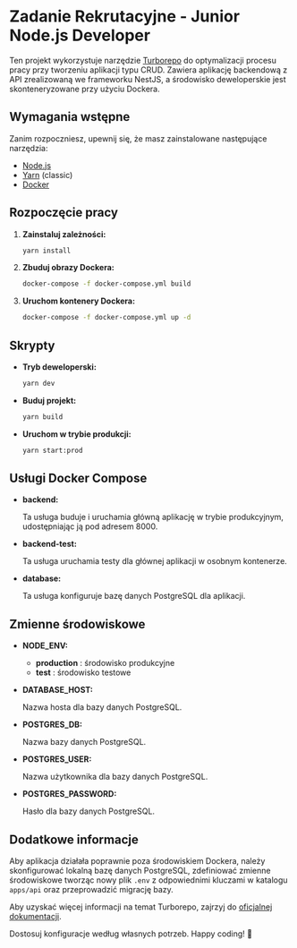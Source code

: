 # Zadanie Rekrutacyjne - Junior Node.js Developer

Ten projekt wykorzystuje narzędzie [Turborepo](https://turbo.build/) do optymalizacji procesu pracy przy tworzeniu aplikacji typu CRUD. Zawiera aplikację backendową z API zrealizowaną we frameworku NestJS, a środowisko deweloperskie jest skonteneryzowane przy użyciu Dockera.

## Wymagania wstępne

Zanim rozpoczniesz, upewnij się, że masz zainstalowane następujące narzędzia:

- [Node.js](https://nodejs.org/)
- [Yarn](https://yarnpkg.com/) (classic)
- [Docker](https://www.docker.com/)

## Rozpoczęcie pracy


1. **Zainstaluj zależności:**

   ```bash
   yarn install
   
2. **Zbuduj obrazy Dockera:**

   ```bash
   docker-compose -f docker-compose.yml build
   
3. **Uruchom kontenery Dockera:**

   ```bash
   docker-compose -f docker-compose.yml up -d

## Skrypty


- **Tryb deweloperski:**

   ```bash
   yarn dev

- **Buduj projekt:**

   ```bash
   yarn build
   
- **Uruchom w trybie produkcji:**

   ```bash
   yarn start:prod
   
## Usługi Docker Compose

- **backend:**

   Ta usługa buduje i uruchamia główną aplikację w trybie produkcyjnym, udostępniając ją pod adresem 8000.
   
- **backend-test:**

   Ta usługa uruchamia testy dla głównej aplikacji w osobnym kontenerze.
   
- **database:**

   Ta usługa konfiguruje bazę danych PostgreSQL dla aplikacji.
   
## Zmienne środowiskowe

- **NODE_ENV:**

    - **production** : środowisko produkcyjne
    - **test** : środowisko testowe
   
- **DATABASE_HOST:**

   Nazwa hosta dla bazy danych PostgreSQL.
   
- **POSTGRES_DB:**

   Nazwa bazy danych PostgreSQL.
   
- **POSTGRES_USER:**

   Nazwa użytkownika dla bazy danych PostgreSQL.
   
- **POSTGRES_PASSWORD:**

   Hasło dla bazy danych PostgreSQL.
   
## Dodatkowe informacje

Aby aplikacja działała poprawnie poza środowiskiem Dockera, należy skonfigurować lokalną bazę danych PostgreSQL, zdefiniować zmienne środowiskowe tworząc nowy plik `.env` z odpowiednimi kluczami w katalogu `apps/api` oraz przeprowadzić migrację bazy.
   
Aby uzyskać więcej informacji na temat Turborepo, zajrzyj do [oficjalnej dokumentacji](https://turbo.build/repo/docs).

Dostosuj konfiguracje według własnych potrzeb. Happy coding! 🚀
